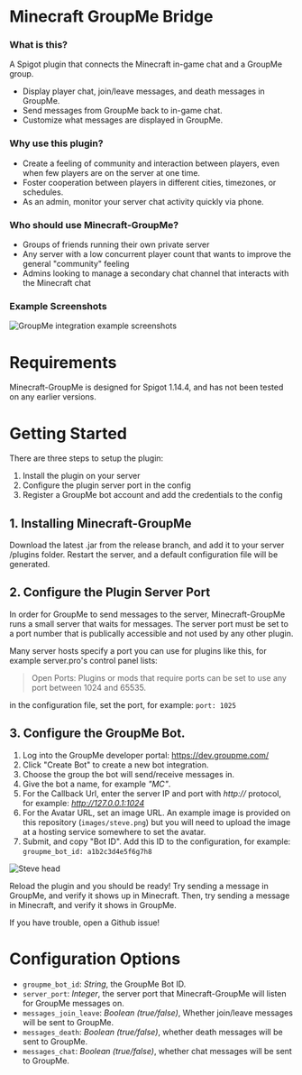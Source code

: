 # Minecraft GroupMe Bridge

### What is this?
A Spigot plugin that connects the Minecraft in-game chat and a GroupMe group. 
- Display player chat, join/leave messages, and death messages in GroupMe. 
- Send messages from GroupMe back to in-game chat. 
- Customize what messages are displayed in GroupMe.

### Why use this plugin?
- Create a feeling of community and interaction between players, even when few players are on the server at one time.
- Foster cooperation between players in different cities, timezones, or schedules.
- As an admin, monitor your server chat activity quickly via phone.

### Who should use Minecraft-GroupMe?
- Groups of friends running their own private server
- Any server with a low concurrent player count that wants to improve the general "community" feeling
- Admins looking to manage a secondary chat channel that interacts with the Minecraft chat

### Example Screenshots
![GroupMe integration example screenshots](images/chat-example.png "Minecraft-GroupMe Examples (GroupMe Chat)")

# Requirements
Minecraft-GroupMe is designed for Spigot 1.14.4, and has not been tested on any earlier versions.

# Getting Started
There are three steps to setup the plugin:
1. Install the plugin on your server
2. Configure the plugin server port in the config
1. Register a GroupMe bot account and add the credentials to the config

## 1. Installing Minecraft-GroupMe
Download the latest .jar from the release branch, and add it to your server /plugins folder. Restart the server, and a default configuration file will be generated.

## 2. Configure the Plugin Server Port
In order for GroupMe to send messages to the server, Minecraft-GroupMe runs a small server that waits for messages. The server port must be set to a port number that is publically accessible and not used by any other plugin.

Many server hosts specify a port you can use for plugins like this, for example server.pro's control panel lists:

> Open Ports: Plugins or mods that require ports can be set to use any port between 1024 and 65535.

in the configuration file, set the port, for example: `port: 1025`

## 3. Configure the GroupMe Bot.

1. Log into the GroupMe developer portal: https://dev.groupme.com/
2. Click "Create Bot" to create a new bot integration.
3. Choose the group the bot will send/receive messages in. 
4. Give the bot a name, for example _"MC"_.
5. For the Callback Url, enter the server IP and port with _http://_ protocol, for example: _http://127.0.0.1:1024_
6. For the Avatar URL, set an image URL. An example image is provided on this repository (`images/steve.png`) but you will need to upload the image at a hosting service somewhere to set the avatar.
7. Submit, and copy "Bot ID". Add this ID to the configuration, for example: `groupme_bot_id: a1b2c3d4e5f6g7h8`

![Steve head](images/steve.png "Steve")

Reload the plugin and you should be ready! Try sending a message in GroupMe, and verify it shows up in Minecraft. Then, try sending a message in Minecraft, and verify it shows in GroupMe. 

If you have trouble, open a Github issue!

# Configuration Options

- `groupme_bot_id`: _String_, the GroupMe Bot ID.
- `server_port`: _Integer_, the server port that Minecraft-GroupMe will listen for GroupMe messages on.
- `messages_join_leave`: _Boolean (true/false)_, Whether join/leave messages will be sent to GroupMe.
- `messages_death`: _Boolean (true/false)_, whether death messages will be sent to GroupMe.
- `messages_chat`: _Boolean (true/false)_, whether chat messages will be sent to GroupMe.

